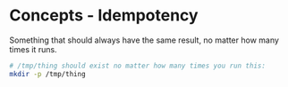 # Concepts - Idempotency

Something that should always have the same result, no matter how many times it runs.

```bash
# /tmp/thing should exist no matter how many times you run this:
mkdir -p /tmp/thing
```
